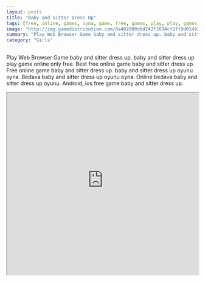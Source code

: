 ```yaml
---
layout: posts
title: "Baby and Sitter Dress Up"
tags: [free, online, games, oyna, game, free, games, play, play, games]
image: "http://img.gamedistribution.com/8a402608dbd242f3834cf2ff9d014930.jpg"
summary: "Play Web Browser Game baby and sitter dress up. baby and sitter dress up play game online only free. Best free online game baby and sitter dress up. Free online game baby and sitter dress up. baby and sitter dress up oyunu oyna. Bedava baby and sitter dress up oyunu oyna. Online bedava baby and sitter dress up oyunu. Android, ios free game baby and sitter dress up."
category: "Girls"
---
```


Play Web Browser Game baby and sitter dress up. baby and sitter dress up play game online only free. Best free online game baby and sitter dress up. Free online game baby and sitter dress up. baby and sitter dress up oyunu oyna. Bedava baby and sitter dress up oyunu oyna. Online bedava baby and sitter dress up oyunu. Android, ios free game baby and sitter dress up.

<iframe width="100%" height="480px;" src="http://flash.gamedistribution.com?game=8a402608dbd242f3834cf2ff9d014930"></iframe>